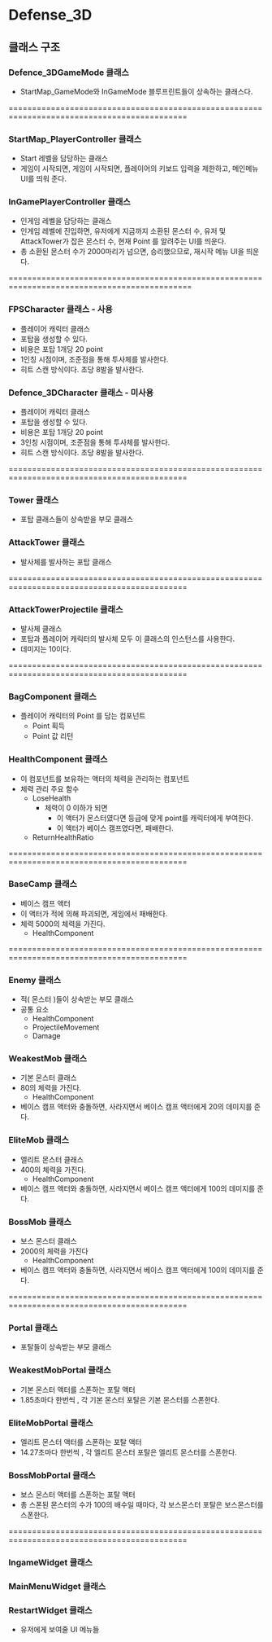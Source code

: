 # Defense_3D


## 클래스 구조
### Defence_3DGameMode 클래스
- StartMap_GameMode와 InGameMode 블루프린트들이 상속하는 클래스다.
  
============================================================================================

### StartMap_PlayerController 클래스
- Start 레벨을 담당하는 클래스
- 게임이 시작되면, 게임이 시작되면, 플레이어의 키보드 입력을 제한하고, 메인메뉴 UI를 띄워
준다.

### InGamePlayerController 클래스

- 인게임 레벨을 담당하는 클래스
- 인게임 레벨에 진입하면, 유저에게 지금까지 소환된 몬스터 수, 유저 및 AttackTower가 잡은
몬스터 수, 현재 Point 를 알려주는 UI를 띄운다.
- 총 소환된 몬스터 수가 2000마리가 넘으면, 승리했으므로, 재시작 메뉴 UI을 띄운다.
  
=============================================================================================

### FPSCharacter 클래스 - 사용
- 플레이어 캐릭터 클래스
- 포탑을 생성할 수 있다.
- 비용은 포탑 1개당 20 point
- 1인칭 시점이며, 조준점을 통해 투사체를 발사한다.
- 히트 스캔 방식이다. 초당 8발을 발사한다.
### Defence_3DCharacter 클래스 - 미사용
- 플레이어 캐릭터 클래스
- 포탑을 생성할 수 있다.
- 비용은 포탑 1개당 20 point
- 3인칭 시점이며, 조준점을 통해 투사체를 발사한다.
- 히트 스캔 방식이다. 초당 8발을 발사한다.
  
============================================================================================

### Tower 클래스
- 포탑 클래스들이 상속받을 부모 클래스
### AttackTower 클래스
- 발사체를 발사하는 포탑 클래스
  
============================================================================================

### AttackTowerProjectile 클래스
- 발사체 클래스
- 포탑과 플레이어 캐릭터의 발사체 모두 이 클래스의 인스턴스를 사용한다.
- 데미지는 10이다.
  
============================================================================================

### BagComponent 클래스
- 플레이어 캐릭터의 Point 를 담는 컴포넌트
  - Point 획득
  - Point 값 리턴
### HealthComponent 클래스
- 이 컴포넌트를 보유하는 액터의 체력을 관리하는 컴포넌트
- 체력 관리 주요 함수
  - LoseHealth
    - 체력이 0 이하가 되면
      - 이 액터가 몬스터였다면 등급에 맞게 point를 캐릭터에게 부여한다.
      - 이 액터가 베이스 캠프였다면, 패배한다.
  - ReturnHealthRatio
    
============================================================================================

### BaseCamp 클래스
- 베이스 캠프 액터
- 이 액터가 적에 의해 파괴되면, 게임에서 패배한다.
- 체력 5000의 체력을 가진다.
  - HealthComponent
    
============================================================================================

### Enemy 클래스
- 적( 몬스터 )들이 상속받는 부모 클래스
- 공통 요소
  - HealthComponent
  - ProjectileMovement
  - Damage
### WeakestMob 클래스
- 기본 몬스터 클래스
- 80의 체력을 가진다.
  - HealthComponent
- 베이스 캠프 액터와 충돌하면, 사라지면서 베이스 캠프 액터에게 20의 데미지를 준다.
### EliteMob 클래스
- 엘리트 몬스터 클래스
- 400의 체력을 가진다.
  - HealthComponent
- 베이스 캠프 액터와 충돌하면, 사라지면서 베이스 캠프 액터에게 100의 데미지를 준다.
### BossMob 클래스
- 보스 몬스터 클래스
- 2000의 체력을 가진다
  - HealthComponent
- 베이스 캠프 액터와 충돌하면, 사라지면서 베이스 캠프 액터에게 100의 데미지를 준다.
  
============================================================================================

### Portal 클래스
- 포탈들이 상속받는 부모 클래스
### WeakestMobPortal 클래스
- 기본 몬스터 액터를 스폰하는 포탈 액터
- 1.85초마다 한번씩 , 각 기본 몬스터 포탈은 기본 몬스터를 스폰한다.
### EliteMobPortal 클래스
- 엘리트 몬스터 액터를 스폰하는 포탈 액터
- 14.27초마다 한번씩 , 각 엘리트 몬스터 포탈은 엘리트 몬스터를 스폰한다.
### BossMobPortal 클래스
- 보스 몬스터 액터를 스폰하는 포탈 액터
- 총 스폰된 몬스터의 수가 100의 배수일 때마다, 각 보스몬스터 포탈은 보스몬스터를 스폰한다.

============================================================================================

### IngameWidget 클래스
### MainMenuWidget 클래스
### RestartWidget 클래스
- 유저에게 보여줄 UI 메뉴들
